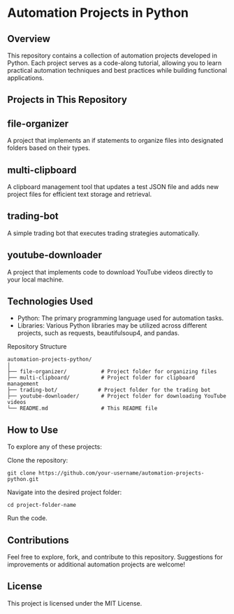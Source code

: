 # Automation Projects in Python

## Overview

This repository contains a collection of automation projects developed in Python. Each project serves as a code-along tutorial, allowing you to learn practical automation techniques and best practices while building functional applications.

## Projects in This Repository

## file-organizer

A project that implements an if statements to organize files into designated folders based on their types.

## multi-clipboard

A clipboard management tool that updates a test JSON file and adds new project files for efficient text storage and retrieval.

## trading-bot

A simple trading bot that executes trading strategies automatically.

## youtube-downloader

A project that implements code to download YouTube videos directly to your local machine.

## Technologies Used

* Python: The primary programming language used for automation tasks.
* Libraries: Various Python libraries may be utilized across different projects, such as requests, beautifulsoup4, and pandas.

Repository Structure

```
automation-projects-python/
│
├── file-organizer/           # Project folder for organizing files
├── multi-clipboard/          # Project folder for clipboard management
├── trading-bot/             # Project folder for the trading bot
├── youtube-downloader/       # Project folder for downloading YouTube videos
└── README.md                 # This README file
```

## How to Use

To explore any of these projects:

Clone the repository:

```
git clone https://github.com/your-username/automation-projects-python.git
```
Navigate into the desired project folder:

```
cd project-folder-name
```

Run the code.

## Contributions

Feel free to explore, fork, and contribute to this repository. Suggestions for improvements or additional automation projects are welcome!

## License

This project is licensed under the MIT License.

